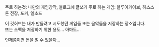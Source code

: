 주로 하는것: 나만의 게임창작, 블로그에 글쓰기
주로 하는 게임: 블루아카이브, 하스스톤 전장, 포커, 엘소드

이 깃허브는 내가 만들려고 시도했던 게임들 또는 음악들을 저장하는 장소입니다.  
또는 스펙을 저장하기 위한 용도... 아마도...

언제쯤이면 돈을 벌 수 있을까...

<!--
**skz1024/skz1024** is a ✨ _special_ ✨ repository because its `README.md` (this file) appears on your GitHub profile.

Here are some ideas to get you started:

- 🔭 I’m currently working on ...
- 🌱 I’m currently learning ...
- 👯 I’m looking to collaborate on ...
- 🤔 I’m looking for help with ...
- 💬 Ask me about ...
- 📫 How to reach me: ...
- 😄 Pronouns: ...
- ⚡ Fun fact: ...
-->
